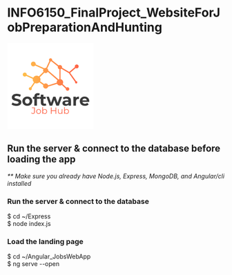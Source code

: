 # INFO6150_FinalProject_WebsiteForJobPreparationAndHunting
<img src="Angular_JobsWebApp/src/assets/logo.png">

## Run the server & connect to the database before loading the app
<p><i>** Make sure you already have Node.js, Express, MongoDB, and Angular/cli installed</i></p>

### Run the server & connect to the database
$ cd ~/Express<br>
$ node index.js


### Load the landing page
$ cd ~/Angular_JobsWebApp<br>
$ ng serve --open
